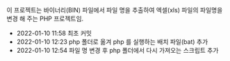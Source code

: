 이 프로젝트는 바이너리(BIN) 파일에서 파일 명을 추출하여 엑셀(xls) 파일의 파일명을 변경 해 주는 PHP 프로젝트임.

- 2022-01-10 11:58 최초 커밋
- 2022-01-10 12:23 php 폴더로 옮겨 php 를 실행하는 배치 파일(bat) 추가
- 2022-01-10 12:54 파일 명 변경 후 php 폴더에서 다시 가져오는 스크립트 추가